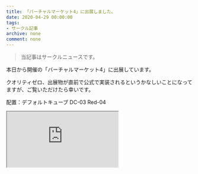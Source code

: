 ```yaml
---
title: 「バーチャルマーケット4」に出展しました。
date: 2020-04-29 00:00:00
tags:
- サークル記事
archive: none
comment: none
---
```


> 当記事はサークルニュースです。

<!-- more -->

本日から開催の「バーチャルマーケット4」に出展しています。

クオリティゼロ、出展物が直前で公式で実装されるというかなしいことになってますが、ご覧いただけたら幸いです。

配置：デフォルトキューブ DC-03 Red-04

<iframe 
  class="blogcard"
  src="https://hatenablog-parts.com/embed?url=https://www.v-market.work/v4/catalog/circle/746">
</iframe>